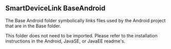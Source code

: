 ## SmartDeviceLink BaseAndroid

The Base Android folder symbolically links files used by the Android project that are in the Base folder. 

This folder does not need to be imported. Please refer to the installation instructions in the Android, JavaSE, or JavaEE readme's.

